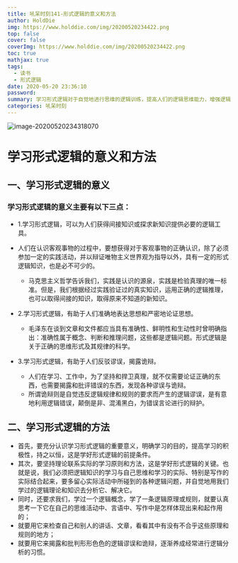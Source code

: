 ```yaml
---
title: 吼呆时刻141-形式逻辑的意义和方法
author: HoldDie
img: https://www.holddie.com/img/20200520234422.png
top: false
cover: false
coverImg: https://www.holddie.com/img/20200520234422.png
toc: true
mathjax: true
tags:
  - 读书
  - 形式逻辑
date: 2020-05-20 23:36:10
password:
summary: 学习形式逻辑对于自觉地进行思维的逻辑训练，提高人们的逻辑思维能力，增强逻辑论证的力量，从而对于提高我们整个民族的理论思维水平，都具有重要的意义。
categories: 吼呆时刻
---
```


![image-20200520234318070](https://www.holddie.com/img/20200520234422.png)

# 学习形式逻辑的意义和方法

## 一、学习形式逻辑的意义

### 学习形式逻辑的意义主要有以下三点：

- 1.学习形式逻辑，可以为人们获得间接知识或探求新知识提供必要的逻辑工具。
- 人们在认识客观事物的过程中，要想获得对于客观事物的正确认识，除了必须参加一定的实践活动，并以辩证唯物主义世界观为指导以外，具有一定的形式逻辑知识，也是必不可少的。
	- 马克思主义哲学告诉我们，实践是认识的源泉，实践是检验真理的唯一标准。但是，我们根据经过实践验证过的真实知识，运用正确的逻辑推理，也可以取得间接的知识，取得原来不知道的新知识。
	
- 2.学习形式逻辑，有助于人们准确地表达思想和严密地论证思想。

	- 毛泽东在谈到文章和文件都应当具有准确性、鲜明性和生动性时曾明确指出：准确性属于概念、判断和推理问题，这些都是逻辑问题。形式逻辑是关于正确的思维形式及其规律的科学。

- 3.学习形式逻辑，有助于人们反驳谬误，揭露诡辩。

	- 人们在学习、工作中，为了坚持和捍卫真理，就不仅需要论证正确的东西，也需要揭露和批评错误的东西，发现各种谬误与诡辩。
	- 所谓诡辩则是自觉违反逻辑规律和规则的要求而产生的逻辑谬误，是有意地利用逻辑错误，颠倒是非、混淆黑白，为错误言论进行的辩护。

## 二、学习形式逻辑的方法

- 首先，要充分认识学习形式逻辑的重要意义，明确学习的目的，提高学习的积极性，持之以恒，这是学好形式逻辑的前提条件。
- 其次，要坚持理论联系实际的学习原则和方法，这是学好形式逻辑的关键。也就是说，我们必须把逻辑知识的学习与自己思维和学习的实际、特别是写作的实际结合起来，要多留心实际活动中所碰到的各种逻辑问题，并自觉地用我们学过的逻辑理论和知识去分析它、解决它。
- 同时，还要求我们，学过一个逻辑概念，学了一条逻辑原理或规则，就要认真思考一下它在自己的思维活动中、言语中、写作中是怎样体现出来和起作用的；
- 就要用它来检查自己和别人的讲话、文章，看看其中有没有不合乎这些原理和规则的地方；
- 就要用它来揭露和批判形形色色的逻辑谬误和诡辩，逐渐养成经常进行逻辑分析的习惯。